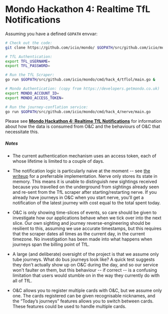 # Mondo Hackathon 4: Realtime TfL Notifications

Assuming you have a defined `GOPATH` envvar:

```bash
# Check out the code:
git clone https://github.com/icio/mondo/ $GOPATH/src/github.com/icio/mondo --branch=hack4-realtime-tfl

# TfL Authentication:
export TFL_USERNAME=
export TFL_PASSWORD=

# Run the TfL Scraper:
go run $GOPATH/src/github.com/icio/mondo/cmd/hack_4/tflol/main.go &

# Mondo Authentication: (copy from https://developers.getmondo.co.uk)
export MONDO_ACCOUNT_ID=
export MONDO_ACCESS_TOKEN=

# Run the journey-conflation service:
go run $GOPATH/src/github.com/icio/mondo/cmd/hack_4/nerve/main.go
```

Please see **[Mondo Hackathon 4: Realtime TfL Notifications][article]** for information about how the data is consumed from O&C and the behaviours of O&C that necessitate this.

##### Notes

* The current authentication mechanism uses an access token, each of whose lifetime is limited to a couple of days.

* The notification logic is particularly naive at the moment -- see [the writeup][article] for a preferrable implementation. Nerve only stores its state in memory. This means it is unable to distinguish new sightings received because you travelled on the underground from sightings already seen and re-sent from the TfL scraper after starting/restarting nerve. If you already have journeys in O&C when you start nerve, you'll get a notification of the latest journey with cost equal to the total spent today.

* O&C is only showing time-slices of events, so care should be given to investigate how our applications behave when we tick over into the next slice. Our own sighting and journey reverse-engineering should be resilient to this, assuming we use accurate timestamps, but this requires that the scraper dates all times as the current day, in the current timezone. No investigation has been made into what happens when journeys span the billing point of TfL.

* A large (and deliberate) oversight of the project is that we assume only tube journeys. What do bus journeys look like? A quick test suggests they don’t actually show up on O&C during the day, and so our service won't faulter on them, but this behaviour -- if correct -- is a confusing limitation that users would stumble on in the way they currently do with all of TfL.

* O&C allows you to register multiple cards with O&C, but we assume only one. The cards registered can be given recognisable nicknames, and the “Today’s journeys” features allows you to switch between cards. These features could be used to handle multiple cards.

[article]: https://medium.com/@paulscott/c9ff8084724c
